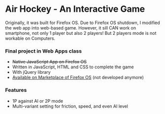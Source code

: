 # Air Hockey - An Interactive Game

Originally, it was built for Firefox OS. 
Due to Firefox OS shutdown, I modified the web app into web-based game.
However, it sill CAN work on smartphone, not only 1 player but also 2 players!
But 2 players mode is not workable on Computers.

### Final project in Web Apps class
* ~~Native JavaScript App on Firefox OS~~
* Written in JavaScript, HTML and CSS to complete the game
* With jQuery library
* [Available on Marketplace of Firefox OS](https://marketplace.firefox.com/app/air-hockey-3?src=search) (not developed anymore) 

### Features
* 1P against AI or 2P mode
* Multi-variant setting for friction, speed, and even AI level
